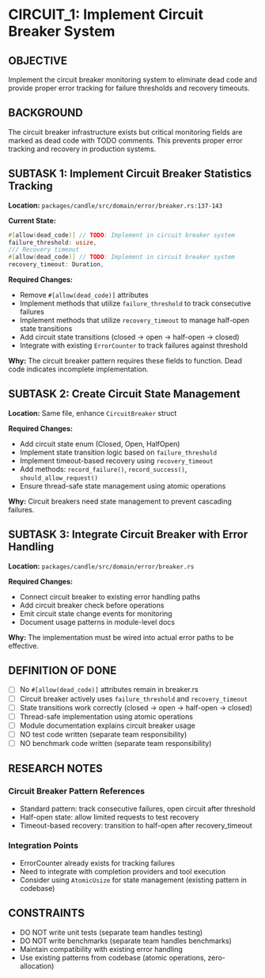 # CIRCUIT_1: Implement Circuit Breaker System

## OBJECTIVE

Implement the circuit breaker monitoring system to eliminate dead code and provide proper error tracking for failure thresholds and recovery timeouts.

## BACKGROUND

The circuit breaker infrastructure exists but critical monitoring fields are marked as dead code with TODO comments. This prevents proper error tracking and recovery in production systems.

## SUBTASK 1: Implement Circuit Breaker Statistics Tracking

**Location:** `packages/candle/src/domain/error/breaker.rs:137-143`

**Current State:**
```rust
#[allow(dead_code)] // TODO: Implement in circuit breaker system
failure_threshold: usize,
/// Recovery timeout
#[allow(dead_code)] // TODO: Implement in circuit breaker system
recovery_timeout: Duration,
```

**Required Changes:**
- Remove `#[allow(dead_code)]` attributes
- Implement methods that utilize `failure_threshold` to track consecutive failures
- Implement methods that utilize `recovery_timeout` to manage half-open state transitions
- Add circuit state transitions (closed → open → half-open → closed)
- Integrate with existing `ErrorCounter` to track failures against threshold

**Why:** The circuit breaker pattern requires these fields to function. Dead code indicates incomplete implementation.

## SUBTASK 2: Create Circuit State Management

**Location:** Same file, enhance `CircuitBreaker` struct

**Required Changes:**
- Add circuit state enum (Closed, Open, HalfOpen)
- Implement state transition logic based on `failure_threshold`
- Implement timeout-based recovery using `recovery_timeout`
- Add methods: `record_failure()`, `record_success()`, `should_allow_request()`
- Ensure thread-safe state management using atomic operations

**Why:** Circuit breakers need state management to prevent cascading failures.

## SUBTASK 3: Integrate Circuit Breaker with Error Handling

**Location:** `packages/candle/src/domain/error/breaker.rs`

**Required Changes:**
- Connect circuit breaker to existing error handling paths
- Add circuit breaker check before operations
- Emit circuit state change events for monitoring
- Document usage patterns in module-level docs

**Why:** The implementation must be wired into actual error paths to be effective.

## DEFINITION OF DONE

- [ ] No `#[allow(dead_code)]` attributes remain in breaker.rs
- [ ] Circuit breaker actively uses `failure_threshold` and `recovery_timeout`
- [ ] State transitions work correctly (closed → open → half-open → closed)
- [ ] Thread-safe implementation using atomic operations
- [ ] Module documentation explains circuit breaker usage
- [ ] NO test code written (separate team responsibility)
- [ ] NO benchmark code written (separate team responsibility)

## RESEARCH NOTES

### Circuit Breaker Pattern References
- Standard pattern: track consecutive failures, open circuit after threshold
- Half-open state: allow limited requests to test recovery
- Timeout-based recovery: transition to half-open after recovery_timeout

### Integration Points
- ErrorCounter already exists for tracking failures
- Need to integrate with completion providers and tool execution
- Consider using `AtomicUsize` for state management (existing pattern in codebase)

## CONSTRAINTS

- DO NOT write unit tests (separate team handles testing)
- DO NOT write benchmarks (separate team handles benchmarks)
- Maintain compatibility with existing error handling
- Use existing patterns from codebase (atomic operations, zero-allocation)
